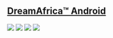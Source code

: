 [DreamAfrica™ Android](https://www.wedreamafrica.com)
----

![](http://i.imgur.com/kKp9Zrw.jpg)
![](http://i.imgur.com/yeEIVBh.png)
![](http://i.imgur.com/uBVygGj.png)
![](http://i.imgur.com/OGNhMYU.png)
